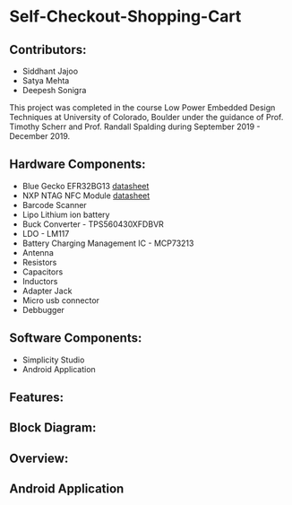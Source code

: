 # Self-Checkout-Shopping-Cart

## Contributors: 
- Siddhant Jajoo 
- Satya Mehta 
- Deepesh Sonigra 


This project was completed in the course Low Power Embedded Design Techniques at University of Colorado, Boulder under the guidance of Prof. Timothy Scherr and Prof. Randall Spalding during September 2019 - December 2019.  

## Hardware Components:
- Blue Gecko EFR32BG13 [datasheet](https://www.silabs.com/documents/public/data-sheets/efr32bg13-datasheet.pdf)
- NXP NTAG NFC Module [datasheet](https://www.nxp.com/docs/en/data-sheet/NT3H2111_2211.pdf)
- Barcode Scanner
- Lipo Lithium ion battery
- Buck Converter - TPS560430XFDBVR
- LDO - LM117
- Battery Charging Management IC - MCP73213
- Antenna
- Resistors
- Capacitors
- Inductors
- Adapter Jack
- Micro usb connector
- Debbugger

## Software Components:
- Simplicity Studio
- Android Application

## Features:


## Block Diagram:


## Overview:


## Android Application

